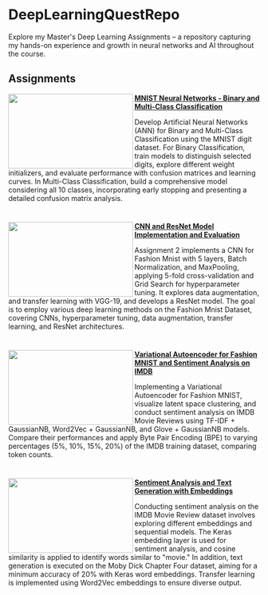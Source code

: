 # DeepLearningQuestRepo
Explore my Master's Deep Learning Assignments – a repository capturing my hands-on experience and growth in neural networks and AI throughout the course.

## Assignments

<img align="left" width="250" height="150" src="https://github.com/rashmishreev/DeepLearningQuestRepo/blob/main/Images/mnist.jpeg"> **[MNIST Neural Networks - Binary and Multi-Class Classification](https://github.com/rashmishreev/DeepLearningQuestRepo/tree/main/Deep%20Learning%20Course%20Assignments/MNIST%20Neural%20Networks%3A%20Binary%20and%20Multi-Class%20Classification)**

Develop Artificial Neural Networks (ANN) for Binary and Multi-Class Classification using the MNIST digit dataset. For Binary Classification, train models to distinguish selected digits, explore different weight initializers, and evaluate performance with confusion matrices and learning curves. In Multi-Class Classification, build a comprehensive model considering all 10 classes, incorporating early stopping and presenting a detailed confusion matrix analysis.

#
<img align="left" width="250" height="150" src="https://github.com/rashmishreev/DeepLearningQuestRepo/blob/main/Images/fashion-mnist.webp"> **[CNN and ResNet Model Implementation and Evaluation](https://github.com/rashmishreev/DeepLearningQuestRepo/tree/main/Deep%20Learning%20Course%20Assignments/CNN%20and%20ResNet%20Model%20Implementation%20and%20Evaluation)**

Assignment 2 implements a CNN for Fashion Mnist with 5 layers, Batch Normalization, and MaxPooling, applying 5-fold cross-validation and Grid Search for hyperparameter tuning. It explores data augmentation, and transfer learning with VGG-19, and develops a ResNet model. The goal is to employ various deep learning methods on the Fashion Mnist Dataset, covering CNNs, hyperparameter tuning, data augmentation, transfer learning, and ResNet architectures.

#

<img align="left" width="250" height="150" src="https://github.com/rashmishreev/DeepLearningQuestRepo/blob/main/Images/VAE_Basic.png"> **[Variational Autoencoder for Fashion MNIST and Sentiment Analysis on IMDB](https://github.com/rashmishreev/DeepLearningQuestRepo/tree/main/Deep%20Learning%20Course%20Assignments/Variational%20Autoencoder%20for%20Fashion%20MNIST%20and%20Sentiment%20Analysis%20on%20IMDB)**

Implementing a Variational Autoencoder for Fashion MNIST, visualize latent space clustering, and conduct sentiment analysis on IMDB Movie Reviews using TF-IDF + GaussianNB, Word2Vec + GaussianNB, and Glove + GaussianNB models. Compare their performances and apply Byte Pair Encoding (BPE) to varying percentages (5%, 10%, 15%, 20%) of the IMDB training dataset, comparing token counts.

#
<img align="left" width="250" height="150" src="https://github.com/rashmishreev/DeepLearningQuestRepo/blob/main/Images/imdb.jpeg"> **[Sentiment Analysis and Text Generation with Embeddings]()**

Conducting sentiment analysis on the IMDB Movie Review dataset involves exploring different embeddings and sequential models. The Keras embedding layer is used for sentiment analysis, and cosine similarity is applied to identify words similar to "movie." In addition, text generation is executed on the Moby Dick Chapter Four dataset, aiming for a minimum accuracy of 20% with Keras word embeddings. Transfer learning is implemented using Word2Vec embeddings to ensure diverse output.
